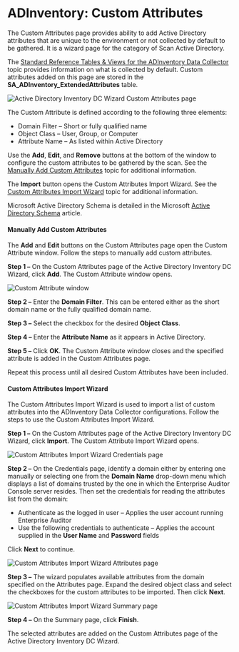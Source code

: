 # ADInventory: Custom Attributes

The Custom Attributes page provides ability to add Active Directory attributes that are unique to
the environment or not collected by default to be gathered. It is a wizard page for the category of
Scan Active Directory.

The
[Standard Reference Tables & Views for the ADInventory Data Collector](/docs/accessanalyzer/11.6/admin/datacollector/adinventory/standardtables.md)
topic provides information on what is collected by default. Custom attributes added on this page are
stored in the **SA_ADInventory_ExtendedAttributes** table.

![Active Directory Inventory DC Wizard Custom Attributes page](/img/product_docs/accessanalyzer/11.6/accessanalyzer/admin/datacollector/adinventory/customattributes.webp)

The Custom Attribute is defined according to the following three elements:

- Domain Filter – Short or fully qualified name
- Object Class – User, Group, or Computer
- Attribute Name – As listed within Active Directory

Use the **Add**, **Edit**, and **Remove** buttons at the bottom of the window to configure the
custom attributes to be gathered by the scan. See the
[Manually Add Custom Attributes](#manually-add-custom-attributes) topic for additional information.

The **Import** button opens the Custom Attributes Import Wizard. See the
[Custom Attributes Import Wizard](#custom-attributes-import-wizard) topic for additional
information.

Microsoft Active Directory Schema is detailed in the Microsoft
[Active Directory Schema](https://learn.microsoft.com/en-gb/windows/win32/adschema/active-directory-schema)
article.

#### Manually Add Custom Attributes

The **Add** and **Edit** buttons on the Custom Attributes page open the Custom Attribute window.
Follow the steps to manually add custom attributes.

**Step 1 –** On the Custom Attributes page of the Active Directory Inventory DC Wizard, click
**Add**. The Custom Attribute window opens.

![Custom Attribute window](/img/product_docs/accessanalyzer/11.6/accessanalyzer/admin/datacollector/adinventory/customattributesadd.webp)

**Step 2 –** Enter the **Domain Filter**. This can be entered either as the short domain name or the
fully qualified domain name.

**Step 3 –** Select the checkbox for the desired **Object Class**.

**Step 4 –** Enter the **Attribute Name** as it appears in Active Directory.

**Step 5 –** Click **OK**. The Custom Attribute window closes and the specified attribute is added
in the Custom Attributes page.

Repeat this process until all desired Custom Attributes have been included.

#### Custom Attributes Import Wizard

The Custom Attributes Import Wizard is used to import a list of custom attributes into the
ADInventory Data Collector configurations. Follow the steps to use the Custom Attributes Import
Wizard.

**Step 1 –** On the Custom Attributes page of the Active Directory Inventory DC Wizard, click
**Import**. The Custom Attribute Import Wizard opens.

![Custom Attributes Import Wizard Credentials page](/img/product_docs/accessanalyzer/11.6/accessanalyzer/admin/datacollector/adinventory/customattributesimportcredentials.webp)

**Step 2 –** On the Credentials page, identify a domain either by entering one manually or selecting
one from the **Domain Name** drop-down menu which displays a list of domains trusted by the one in
which the Enterprise Auditor Console server resides. Then set the credentials for reading the
attributes list from the domain:

- Authenticate as the logged in user – Applies the user account running Enterprise Auditor
- Use the following credentials to authenticate – Applies the account supplied in the **User Name**
  and **Password** fields

Click **Next** to continue.

![Custom Attributes Import Wizard Attributes page](/img/product_docs/accessanalyzer/11.6/accessanalyzer/admin/datacollector/adinventory/customattributesimportattributes.webp)

**Step 3 –** The wizard populates available attributes from the domain specified on the Attributes
page. Expand the desired object class and select the checkboxes for the custom attributes to be
imported. Then click **Next**.

![Custom Attributes Import Wizard Summary page](/img/product_docs/accessanalyzer/11.6/accessanalyzer/admin/datacollector/adinventory/customattributesimportsummary.webp)

**Step 4 –** On the Summary page, click **Finish**.

The selected attributes are added on the Custom Attributes page of the Active Directory Inventory DC
Wizard.
